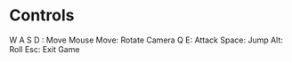 # Controls

W A S D : Move
Mouse Move: Rotate Camera
Q E: Attack
Space: Jump
Alt: Roll 
Esc: Exit Game